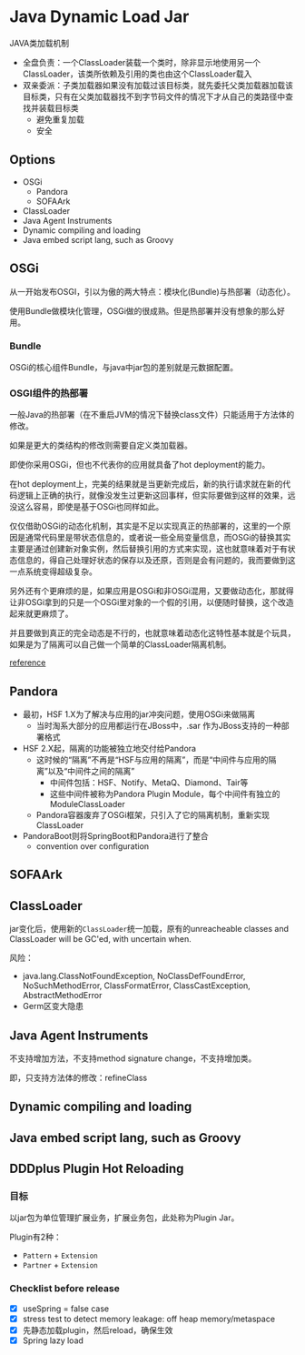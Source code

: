 # Java Dynamic Load Jar

JAVA类加载机制
- 全盘负责：一个ClassLoader装载一个类时，除非显示地使用另一个ClassLoader，该类所依赖及引用的类也由这个ClassLoader载入
- 双亲委派：子类加载器如果没有加载过该目标类，就先委托父类加载器加载该目标类，只有在父类加载器找不到字节码文件的情况下才从自己的类路径中查找并装载目标类
   - 避免重复加载
   - 安全

## Options

- OSGi
   - Pandora
   - SOFAArk
- ClassLoader
- Java Agent Instruments
- Dynamic compiling and loading
- Java embed script lang, such as Groovy

## OSGi

从一开始发布OSGI，引以为傲的两大特点：模块化(Bundle)与热部署（动态化）。

使用Bundle做模块化管理，OSGi做的很成熟。但是热部署并没有想象的那么好用。

### Bundle

OSGi的核心组件Bundle，与java中jar包的差别就是元数据配置。

### OSGI组件的热部署

一般Java的热部署（在不重启JVM的情况下替换class文件）只能适用于方法体的修改。

如果是更大的类结构的修改则需要自定义类加载器。

即使你采用OSGi，但也不代表你的应用就具备了hot deployment的能力。

在hot deployment上，完美的结果就是当更新完成后，新的执行请求就在新的代码逻辑上正确的执行，就像没发生过更新这回事样，但实际要做到这样的效果，远没这么容易，即使是基于OSGi也同样如此。

仅仅借助OSGi的动态化机制，其实是不足以实现真正的热部署的，这里的一个原因是通常代码里是带状态信息的，或者说一些全局变量信息，而OSGi的替换其实主要是通过创建新对象实例，然后替换引用的方式来实现，这也就意味着对于有状态信息的，得自己处理好状态的保存以及还原，否则是会有问题的，我而要做到这一点系统变得超级复杂。

另外还有个更麻烦的是，如果应用是OSGi和非OSGi混用，又要做动态化，那就得让非OSGi拿到的只是一个OSGi里对象的一个假的引用，以便随时替换，这个改造起来就更麻烦了。

并且要做到真正的完全动态是不行的，也就意味着动态化这特性基本就是个玩具，如果是为了隔离可以自己做一个简单的ClassLoader隔离机制。

[reference](https://blog.csdn.net/huakai_sun/article/details/78112493)

## Pandora

- 最初，HSF 1.X为了解决与应用的jar冲突问题，使用OSGi来做隔离
   - 当时淘系大部分的应用都运行在JBoss中，.sar 作为JBoss支持的一种部署格式
- HSF 2.X起，隔离的功能被独立地交付给Pandora
   - 这时候的“隔离”不再是“HSF与应用的隔离”，而是“中间件与应用的隔离”以及“中间件之间的隔离”
      - 中间件包括：HSF、Notify、MetaQ、Diamond、Tair等
      - 这些中间件被称为Pandora Plugin Module，每个中间件有独立的 ModuleClassLoader
   - Pandora容器废弃了OSGi框架，只引入了它的隔离机制，重新实现ClassLoader
- PandoraBoot则将SpringBoot和Pandora进行了整合
   - convention over configuration

## SOFAArk

## ClassLoader

jar变化后，使用新的`ClassLoader`统一加载，原有的unreacheable classes and ClassLoader will be GC'ed, with uncertain when.

风险：
- java.lang.ClassNotFoundException, NoClassDefFoundError, NoSuchMethodError, ClassFormatError, ClassCastException, AbstractMethodError
- Germ区变大隐患

## Java Agent Instruments

不支持增加方法，不支持method signature change，不支持增加类。

即，只支持方法体的修改：refineClass

## Dynamic compiling and loading

## Java embed script lang, such as Groovy

## DDDplus Plugin Hot Reloading

### 目标

以jar包为单位管理扩展业务，扩展业务包，此处称为Plugin Jar。

Plugin有2种：
- `Pattern` + `Extension`
- `Partner` + `Extension`

### Checklist before release

- [X] useSpring = false case
- [X] stress test to detect memory leakage: off heap memory/metaspace
- [X] 先静态加载plugin，然后reload，确保生效
- [X] Spring lazy load
